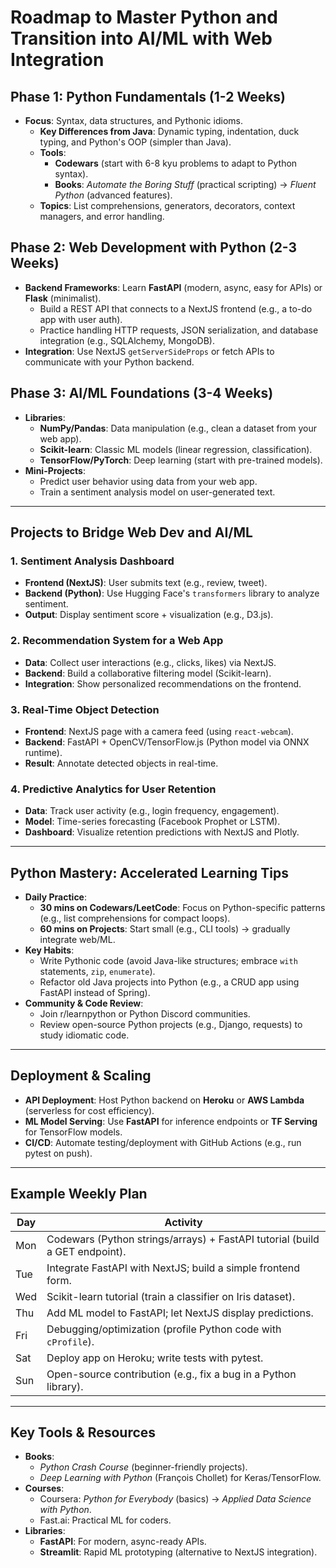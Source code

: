 # Roadmap to Master Python and Transition into AI/ML with Web Integration

## Phase 1: Python Fundamentals (1-2 Weeks)
- **Focus**: Syntax, data structures, and Pythonic idioms.
  - **Key Differences from Java**: Dynamic typing, indentation, duck typing, and Python's OOP (simpler than Java).
  - **Tools**: 
    - **Codewars** (start with 6-8 kyu problems to adapt to Python syntax).
    - **Books**: *Automate the Boring Stuff* (practical scripting) → *Fluent Python* (advanced features).
  - **Topics**: List comprehensions, generators, decorators, context managers, and error handling.

## Phase 2: Web Development with Python (2-3 Weeks)
- **Backend Frameworks**: Learn **FastAPI** (modern, async, easy for APIs) or **Flask** (minimalist).
  - Build a REST API that connects to a NextJS frontend (e.g., a to-do app with user auth).
  - Practice handling HTTP requests, JSON serialization, and database integration (e.g., SQLAlchemy, MongoDB).
- **Integration**: Use NextJS `getServerSideProps` or fetch APIs to communicate with your Python backend.

## Phase 3: AI/ML Foundations (3-4 Weeks)
- **Libraries**:
  - **NumPy/Pandas**: Data manipulation (e.g., clean a dataset from your web app).
  - **Scikit-learn**: Classic ML models (linear regression, classification).
  - **TensorFlow/PyTorch**: Deep learning (start with pre-trained models).
- **Mini-Projects**:
  - Predict user behavior using data from your web app.
  - Train a sentiment analysis model on user-generated text.

---

## Projects to Bridge Web Dev and AI/ML

### 1. Sentiment Analysis Dashboard
- **Frontend (NextJS)**: User submits text (e.g., review, tweet).
- **Backend (Python)**: Use Hugging Face's `transformers` library to analyze sentiment.
- **Output**: Display sentiment score + visualization (e.g., D3.js).

### 2. Recommendation System for a Web App
- **Data**: Collect user interactions (e.g., clicks, likes) via NextJS.
- **Backend**: Build a collaborative filtering model (Scikit-learn).
- **Integration**: Show personalized recommendations on the frontend.

### 3. Real-Time Object Detection
- **Frontend**: NextJS page with a camera feed (using `react-webcam`).
- **Backend**: FastAPI + OpenCV/TensorFlow.js (Python model via ONNX runtime).
- **Result**: Annotate detected objects in real-time.

### 4. Predictive Analytics for User Retention
- **Data**: Track user activity (e.g., login frequency, engagement).
- **Model**: Time-series forecasting (Facebook Prophet or LSTM).
- **Dashboard**: Visualize retention predictions with NextJS and Plotly.

---

## Python Mastery: Accelerated Learning Tips
- **Daily Practice**:
  - **30 mins on Codewars/LeetCode**: Focus on Python-specific patterns (e.g., list comprehensions for compact loops).
  - **60 mins on Projects**: Start small (e.g., CLI tools) → gradually integrate web/ML.
- **Key Habits**:
  - Write Pythonic code (avoid Java-like structures; embrace `with` statements, `zip`, `enumerate`).
  - Refactor old Java projects into Python (e.g., a CRUD app using FastAPI instead of Spring).
- **Community & Code Review**:
  - Join r/learnpython or Python Discord communities.
  - Review open-source Python projects (e.g., Django, requests) to study idiomatic code.

---

## Deployment & Scaling
- **API Deployment**: Host Python backend on **Heroku** or **AWS Lambda** (serverless for cost efficiency).
- **ML Model Serving**: Use **FastAPI** for inference endpoints or **TF Serving** for TensorFlow models.
- **CI/CD**: Automate testing/deployment with GitHub Actions (e.g., run pytest on push).

---

## Example Weekly Plan

| **Day** | **Activity**                                                                 |
|---------|-----------------------------------------------------------------------------|
| Mon     | Codewars (Python strings/arrays) + FastAPI tutorial (build a GET endpoint). |
| Tue     | Integrate FastAPI with NextJS; build a simple frontend form.                |
| Wed     | Scikit-learn tutorial (train a classifier on Iris dataset).                 |
| Thu     | Add ML model to FastAPI; let NextJS display predictions.                    |
| Fri     | Debugging/optimization (profile Python code with `cProfile`).              |
| Sat     | Deploy app on Heroku; write tests with pytest.                             |
| Sun     | Open-source contribution (e.g., fix a bug in a Python library).            |

---

## Key Tools & Resources
- **Books**: 
  - *Python Crash Course* (beginner-friendly projects).
  - *Deep Learning with Python* (François Chollet) for Keras/TensorFlow.
- **Courses**: 
  - Coursera: *Python for Everybody* (basics) → *Applied Data Science with Python*.
  - Fast.ai: Practical ML for coders.
- **Libraries**:
  - **FastAPI**: For modern, async-ready APIs.
  - **Streamlit**: Rapid ML prototyping (alternative to NextJS integration).
